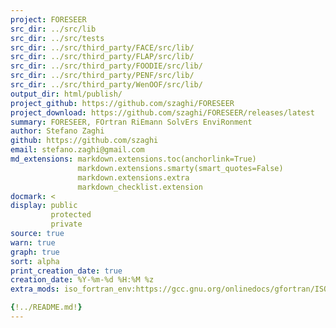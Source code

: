 ```yaml
---
project: FORESEER
src_dir: ../src/lib
src_dir: ../src/tests
src_dir: ../src/third_party/FACE/src/lib/
src_dir: ../src/third_party/FLAP/src/lib/
src_dir: ../src/third_party/FOODIE/src/lib/
src_dir: ../src/third_party/PENF/src/lib/
src_dir: ../src/third_party/WenOOF/src/lib/
output_dir: html/publish/
project_github: https://github.com/szaghi/FORESEER
project_download: https://github.com/szaghi/FORESEER/releases/latest
summary: FORESEER, FOrtran RiEmann SolvErs EnviRonment
author: Stefano Zaghi
github: https://github.com/szaghi
email: stefano.zaghi@gmail.com
md_extensions: markdown.extensions.toc(anchorlink=True)
               markdown.extensions.smarty(smart_quotes=False)
               markdown.extensions.extra
               markdown_checklist.extension
docmark: <
display: public
         protected
         private
source: true
warn: true
graph: true
sort: alpha
print_creation_date: true
creation_date: %Y-%m-%d %H:%M %z
extra_mods: iso_fortran_env:https://gcc.gnu.org/onlinedocs/gfortran/ISO_005fFORTRAN_005fENV.html

{!../README.md!}
---
```


